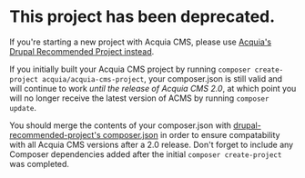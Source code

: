 # This project has been deprecated.

If you're starting a new project with Acquia CMS, please use [Acquia's Drupal Recommended Project instead](https://github.com/acquia/drupal-recommended-project).

If you initially built your Acquia CMS project by running `composer create-project acquia/acquia-cms-project`, your composer.json is still valid and will continue to work _until the release of Acquia CMS 2.0_, at which point you will no longer receive the latest version of ACMS by running `composer update`.

You should merge the contents of your composer.json with [drupal-recommended-project's composer.json](https://github.com/acquia/drupal-recommended-project/blob/master/composer.json) in order to ensure compatability with all Acquia CMS versions after a 2.0 release. Don't forget to include any Composer dependencies added after the initial `composer create-project` was completed.
